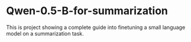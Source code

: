 # Qwen-0.5-B-for-summarization
This is project showing a complete guide into finetuning a small language model on a summarization task.
